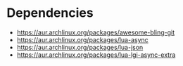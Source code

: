 # Dependencies

- https://aur.archlinux.org/packages/awesome-bling-git
- https://aur.archlinux.org/packages/lua-async
- https://aur.archlinux.org/packages/lua-json
- https://aur.archlinux.org/packages/lua-lgi-async-extra
